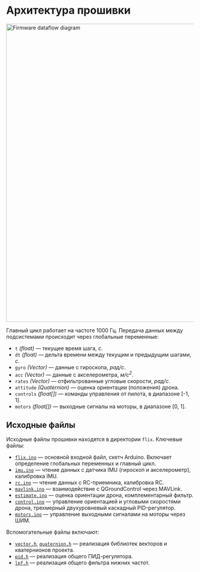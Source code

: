 # Архитектура прошивки

<img src="img/dataflow.svg" width=800 alt="Firmware dataflow diagram">

Главный цикл работает на частоте 1000 Гц. Передача данных между подсистемами происходит через глобальные переменные:

* `t` *(float)* — текущее время шага, *с*.
* `dt` *(float)* — дельта времени между текущим и предыдущим шагами, *с*.
* `gyro` *(Vector)* — данные с гироскопа, *рад/с*.
* `acc` *(Vector)* — данные с акселерометра, *м/с<sup>2</sup>*.
* `rates` *(Vector)* — отфильтрованные угловые скорости, *рад/с*.
* `attitude` *(Quaternion)* — оценка ориентации (положения) дрона.
* `controls` *(float[])* — команды управления от пилота, в диапазоне [-1, 1].
* `motors` *(float[])* — выходные сигналы на моторы, в диапазоне [0, 1].

## Исходные файлы

Исходные файлы прошивки находятся в директории `flix`. Ключевые файлы:

* [`flix.ino`](https://github.com/okalachev/flix/blob/canonical/flix/flix.ino) — основной входной файл, скетч Arduino. Включает определение глобальных переменных и главный цикл.
* [`imu.ino`](https://github.com/okalachev/flix/blob/canonical/flix/imu.ino) — чтение данных с датчика IMU (гироскоп и акселерометр), калибровка IMU.
* [`rc.ino`](https://github.com/okalachev/flix/blob/canonical/flix/rc.ino) — чтение данных с RC-приемника, калибровка RC.
* [`mavlink.ino`](https://github.com/okalachev/flix/blob/canonical/flix/mavlink.ino) — взаимодействие с QGroundControl через MAVLink.
* [`estimate.ino`](https://github.com/okalachev/flix/blob/canonical/flix/estimate.ino) — оценка ориентации дрона, комплементарный фильтр.
* [`control.ino`](https://github.com/okalachev/flix/blob/canonical/flix/control.ino) — управление ориентацией и угловыми скоростями дрона, трехмерный двухуровневый каскадный PID-регулятор.
* [`motors.ino`](https://github.com/okalachev/flix/blob/canonical/flix/motors.ino) — управление выходными сигналами на моторы через ШИМ.

Вспомогательные файлы включают:

* [`vector.h`](https://github.com/okalachev/flix/blob/canonical/flix/vector.h), [`quaternion.h`](https://github.com/okalachev/flix/blob/canonical/flix/quaternion.h) — реализация библиотек векторов и кватернионов проекта.
* [`pid.h`](https://github.com/okalachev/flix/blob/canonical/flix/pid.h) — реализация общего ПИД-регулятора.
* [`lpf.h`](https://github.com/okalachev/flix/blob/canonical/flix/lpf.h) — реализация общего фильтра нижних частот.
